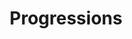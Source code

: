 ---
layout: page
title: Progressions
external_url: https://progressions.io
description: An app to help with making better use of small blocks of available time each day. It's based on the ideas I wrote about in <a href="sep">Separate The Planning and The Doing</a>.
permalink: projects/progressions
---
